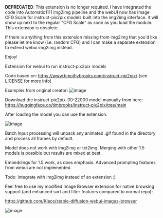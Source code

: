 **DEPRECATED**: This extension is no longer required. I have integrated the code into Automatic1111 img2img pipeline and the webUI now has Image CFG Scale for instruct-pix2pix models built into the img2img interface. It will show up next to the regular "CFG Scale" as soon as you load the module. This extension is obsolete. 

If there is anything from this extension missing from img2img that you'd like please let me know (i.e. random CFG) and I can make a separate extension to extend webui img2img instead.

Enjoy!


Extension for webui to run instruct-pix2pix models

Code based on: https://www.timothybrooks.com/instruct-pix2pix/
(see LICENSE for more info)

Examples from original creator:
![image](https://user-images.githubusercontent.com/26013475/214625822-2e60f5b1-fdc9-44ca-996d-6e7cddab8d67.png)

Download the instruct-pix2pix-00-22000 model manually from here: https://huggingface.co/timbrooks/instruct-pix2pix/tree/main

After loading the model you can use the extension.

![image](https://user-images.githubusercontent.com/26013475/215627091-f8ee97f4-0e95-4845-8086-e77c413e0379.png)
 
Batch Input processing will unpack any animated .gif found in the directory and process all frames by default.
 
Model does not work with img2img or txt2img. Merging with other 1.5 models is possible but results are mixed at best.

Embeddings for 1.5 work, as does emphasis. Advanced prompting features from webui are not implemented.

Todo: Integrate with img2img instead of an extension :)

Feel free to use my modified Image Browser extension for native browsing support (and enhanced sort and filter features compared to normal repo):

https://github.com/Klace/stable-diffusion-webui-images-browser

![image](https://user-images.githubusercontent.com/26013475/214626966-50897959-7c7e-4a49-b92c-6609d7af1735.png)
